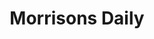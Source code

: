 ---
title: "Morrisons Daily"
url: /aberdeen/morrisons-daily-back-hilton-road/
shop: Lebensmittel
---